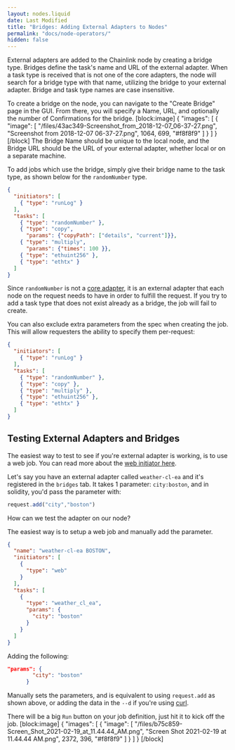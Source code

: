 ```yaml
---
layout: nodes.liquid
date: Last Modified
title: "Bridges: Adding External Adapters to Nodes"
permalink: "docs/node-operators/"
hidden: false
---
```

External adapters are added to the Chainlink node by creating a bridge type. Bridges define the task's name and URL of the external adapter. When a task type is received that is not one of the core adapters, the node will search for a bridge type with that name, utilizing the bridge to your external adapter. Bridge and task type names are case insensitive.

To create a bridge on the node, you can navigate to the "Create Bridge" page in the GUI. From there, you will specify a Name, URL, and optionally the number of Confirmations for the bridge.
[block:image]
{
  "images": [
    {
      "image": [
        "/files/43ac349-Screenshot_from_2018-12-07_06-37-27.png",
        "Screenshot from 2018-12-07 06-37-27.png",
        1064,
        699,
        "#f8f8f9"
      ]
    }
  ]
}
[/block]
The Bridge Name should be unique to the local node, and the Bridge URL should be the URL of your external adapter, whether local or on a separate machine.

To add jobs which use the bridge, simply give their bridge name to the task type, as shown below for the `randomNumber` type.

```json
{
  "initiators": [
    { "type": "runLog" }
  ],
  "tasks": [
    { "type": "randomNumber" },
    { "type": "copy",
      "params": {"copyPath": ["details", "current"]}},
    { "type": "multiply",
      "params": {"times": 100 }},
    { "type": "ethuint256" },
    { "type": "ethtx" }
  ]
}
```

Since `randomNumber` is not a [core adapter](../adapters/), it is an external adapter that each node on the request needs to have in order to fulfill the request. If you try to add a task type that does not exist already as a bridge, the job will fail to create.

You can also exclude extra parameters from the spec when creating the job. This will allow requesters the ability to specify them per-request:

```json
{
  "initiators": [
    { "type": "runLog" }
  ],
  "tasks": [
    { "type": "randomNumber" },
    { "type": "copy" },
    { "type": "multiply" },
    { "type": "ethuint256" },
    { "type": "ethtx" }
  ]
}
```

## Testing External Adapters and Bridges

The easiest way to test to see if you're external adapter is working, is to use a web job. You can read more about the [web initiator here](/docs/initiators/#web).

Let's say you have an external adapter called `weather-cl-ea` and it's registered in the `bridges` tab. It takes 1 parameter: `city:boston`, and in solidity, you'd pass the parameter with: 
```javascript
request.add("city","boston")
```
How can we test the adapter on our node?

The easiest way is to setup a web job and manually add the parameter. 

```json
{
  "name": "weather-cl-ea BOSTON",
  "initiators": [
    {
      "type": "web"
    }
  ],
  "tasks": [
    {
      "type": "weather_cl_ea",
      "params": {
        "city": "boston"
      }
    }
  ]
}
``` 

Adding the following:
```json
"params": {
        "city": "boston"
      }
```
Manually sets the parameters, and is equivalent to using `request.add` as shown above, or adding the data in the `--d` if you're using [curl](https://curl.se/).

There will be a big `Run` button on your job definition, just hit it to kick off the job. 
[block:image]
{
  "images": [
    {
      "image": [
        "/files/b75c859-Screen_Shot_2021-02-19_at_11.44.44_AM.png",
        "Screen Shot 2021-02-19 at 11.44.44 AM.png",
        2372,
        396,
        "#f8f8f9"
      ]
    }
  ]
}
[/block]